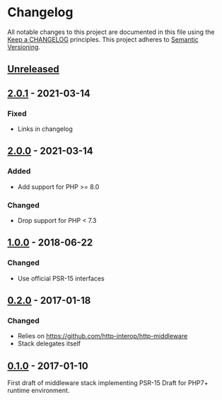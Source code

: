 # Changelog

All notable changes to this project are documented in this file using the [Keep a CHANGELOG](https://keepachangelog.com/) principles.
This project adheres to [Semantic Versioning](https://semver.org/spec/v2.0.0.html).

## [Unreleased]

## [2.0.1] - 2021-03-14

### Fixed

- Links in changelog

## [2.0.0] - 2021-03-14

### Added

- Add support for PHP >= 8.0

### Changed

- Drop support for PHP < 7.3

## [1.0.0] - 2018-06-22

### Changed

- Use official PSR-15 interfaces

## [0.2.0] - 2017-01-18

### Changed

- Relies on https://github.com/http-interop/http-middleware
- Stack delegates itself

## [0.1.0] - 2017-01-10

First draft of middleware stack implementing PSR-15 Draft for PHP7+ runtime environment.

[Unreleased]: https://github.com/idealo/php-middleware-stack/compare/v2.0.1...HEAD
[2.0.1]: https://github.com/idealo/php-middleware-stack/compare/v2.0.0...v2.0.1
[2.0.0]: https://github.com/idealo/php-middleware-stack/compare/v1.0.0...v2.0.0
[1.0.0]: https://github.com/idealo/php-middleware-stack/compare/v0.2.0...v1.0.0
[0.2.0]: https://github.com/idealo/php-middleware-stack/compare/v0.1.0...v0.2.0
[0.1.0]: https://github.com/idealo/php-middleware-stack/releases/tag/v0.1.0